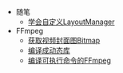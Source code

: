 * 随笔
  * [学会自定义LayoutManager](essay/learn_custom_layoutmanager)
* FFmpeg
  * [获取视频封面图Bitmap](ffmpeg/get_video_cover_bitmap.md)
  * [编译成动态库](ffmpeg/compile_to_so.md)
  * [编译可执行命令的FFmpeg](ffmpeg/compile_to_run_cmd_so.md)